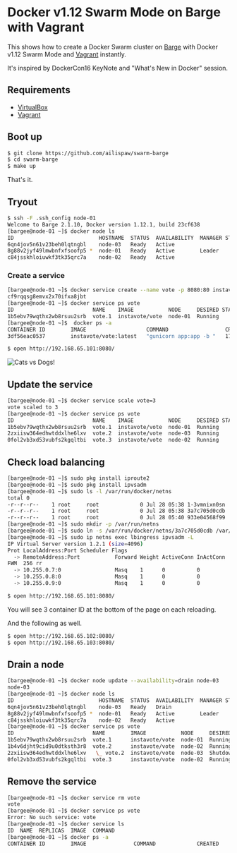 # Docker v1.12 Swarm Mode on Barge with Vagrant

This shows how to create a Docker Swarm cluster on [Barge](https://atlas.hashicorp.com/ailispaw/boxes/barge) with Docker v1.12 Swarm Mode and [Vagrant](https://www.vagrantup.com/) instantly.

It's inspired by DockerCon16 KeyNote and "What's New in Docker" session.

## Requirements

- [VirtualBox](https://www.virtualbox.org/)
- [Vagrant](https://www.vagrantup.com/)

## Boot up

```bash
$ git clone https://github.com/ailispaw/swarm-barge
$ cd swarm-barge
$ make up
```

That's it.

## Tryout

```bash
$ ssh -F .ssh_config node-01
Welcome to Barge 2.1.10, Docker version 1.12.1, build 23cf638
[bargee@node-01 ~]$ docker node ls
ID                           HOSTNAME  STATUS  AVAILABILITY  MANAGER STATUS
6qn4jov5n61v23beh0lqtngbl    node-03   Ready   Active
8g88v2jyf49lmwbnfxfsoofp5 *  node-01   Ready   Active        Leader
c84jsskhloiuwkf3tk35qrc7a    node-02   Ready   Active
```

### Create a service

```bash
[bargee@node-01 ~]$ docker service create --name vote -p 8080:80 instavote/vote
cf9rqqsg8emvx2x70ifxa8jbt
[bargee@node-01 ~]$ docker service ps vote
ID                         NAME    IMAGE           NODE     DESIRED STATE  CURRENT STATE          ERROR
1b5ebv79wqthx2wb8rsuu2srb  vote.1  instavote/vote  node-01  Running        Running 1 seconds ago
[bargee@node-01 ~]$  docker ps -a
CONTAINER ID        IMAGE                   COMMAND                  CREATED             STATUS              PORTS               NAMES
3df56eac0537        instavote/vote:latest   "gunicorn app:app -b "   17 seconds ago      Up 17 seconds       80/tcp              vote.1.1b5ebv79wqthx2wb8rsuu2srb
```

```bash
$ open http://192.168.65.101:8080/
```

![Cats vs Dogs!](https://65.media.tumblr.com/7219623b72287a3f2593c7c279cb8c41/tumblr_o9p000HMuk1u7n3kzo1_1280.png)

## Update the service

```bash
[bargee@node-01 ~]$ docker service scale vote=3
vote scaled to 3
[bargee@node-01 ~]$ docker service ps vote
ID                         NAME    IMAGE           NODE     DESIRED STATE  CURRENT STATE           ERROR
1b5ebv79wqthx2wb8rsuu2srb  vote.1  instavote/vote  node-01  Running        Running 56 seconds ago
2zxiisw364edhwtddxlhe6lxv  vote.2  instavote/vote  node-03  Running        Running 2 seconds ago
0fol2vb3xd53vubfs2kgqltbi  vote.3  instavote/vote  node-02  Running        Running 1 seconds ago
```

## Check load balancing

```bash
[bargee@node-01 ~]$ sudo pkg install iproute2
[bargee@node-01 ~]$ sudo pkg install ipvsadm
[bargee@node-01 ~]$ sudo ls -l /var/run/docker/netns
total 0
-r--r--r--    1 root     root             0 Jul 28 05:38 1-3vmnixn0sn
-r--r--r--    1 root     root             0 Jul 28 05:38 3a7c705d0cdb
-r--r--r--    1 root     root             0 Jul 28 05:40 933e04568f99
[bargee@node-01 ~]$ sudo mkdir -p /var/run/netns
[bargee@node-01 ~]$ sudo ln -s /var/run/docker/netns/3a7c705d0cdb /var/run/netns/lbingress
[bargee@node-01 ~]$ sudo ip netns exec lbingress ipvsadm -L
IP Virtual Server version 1.2.1 (size=4096)
Prot LocalAddress:Port Scheduler Flags
  -> RemoteAddress:Port           Forward Weight ActiveConn InActConn
FWM  256 rr
  -> 10.255.0.7:0                 Masq    1      0          0
  -> 10.255.0.8:0                 Masq    1      0          0
  -> 10.255.0.9:0                 Masq    1      0          0
```

```bash
$ open http://192.168.65.101:8080/
```

You will see 3 container ID at the bottom of the page on each reloading.

And the following as well.

```bash
$ open http://192.168.65.102:8080/
$ open http://192.168.65.103:8080/
```

## Drain a node

```bash
[bargee@node-01 ~]$ docker node update --availability=drain node-03
node-03
[bargee@node-01 ~]$ docker node ls
ID                           HOSTNAME  STATUS  AVAILABILITY  MANAGER STATUS
6qn4jov5n61v23beh0lqtngbl    node-03   Ready   Drain
8g88v2jyf49lmwbnfxfsoofp5 *  node-01   Ready   Active        Leader
c84jsskhloiuwkf3tk35qrc7a    node-02   Ready   Active
[bargee@node-01 ~]$ docker service ps vote
ID                         NAME        IMAGE           NODE     DESIRED STATE  CURRENT STATE            ERROR
1b5ebv79wqthx2wb8rsuu2srb  vote.1      instavote/vote  node-01  Running        Running 2 minutes ago
1b4v6djht9cid9u0dtksth3r8  vote.2      instavote/vote  node-02  Running        Running 26 seconds ago
2zxiisw364edhwtddxlhe6lxv   \_ vote.2  instavote/vote  node-03  Shutdown       Shutdown 27 seconds ago
0fol2vb3xd53vubfs2kgqltbi  vote.3      instavote/vote  node-02  Running        Running 2 minutes ago
```

## Remove the service

```bash
[bargee@node-01 ~]$ docker service rm vote
vote
[bargee@node-01 ~]$ docker service ps vote
Error: No such service: vote
[bargee@node-01 ~]$ docker service ls
ID  NAME  REPLICAS  IMAGE  COMMAND
[bargee@node-01 ~]$ docker ps -a
CONTAINER ID        IMAGE               COMMAND             CREATED             STATUS              PORTS               NAMES
```
